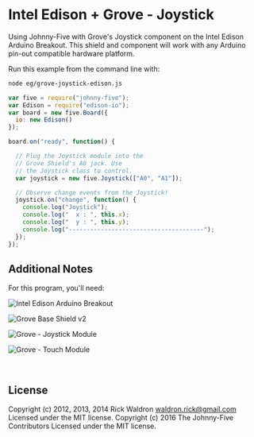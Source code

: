 <!--remove-start-->

# Intel Edison + Grove - Joystick

<!--remove-end-->


Using Johnny-Five with Grove's Joystick component on the Intel Edison Arduino Breakout. This shield and component will work with any Arduino pin-out compatible hardware platform.







Run this example from the command line with:
```bash
node eg/grove-joystick-edison.js
```


```javascript
var five = require("johnny-five");
var Edison = require("edison-io");
var board = new five.Board({
  io: new Edison()
});

board.on("ready", function() {

  // Plug the Joystick module into the
  // Grove Shield's A0 jack. Use
  // the Joystick class to control.
  var joystick = new five.Joystick(["A0", "A1"]);

  // Observe change events from the Joystick!
  joystick.on("change", function() {
    console.log("Joystick");
    console.log("  x : ", this.x);
    console.log("  y : ", this.y);
    console.log("--------------------------------------");
  });
});


```








## Additional Notes
For this program, you'll need:

![Intel Edison Arduino Breakout](https://cdn.sparkfun.com//assets/parts/1/0/1/3/9/13097-06.jpg)

![Grove Base Shield v2](http://www.seeedstudio.com/depot/images/product/base%20shield%20V2_01.jpg)

![Grove - Joystick Module](http://www.seeedstudio.com/depot/images/product/bgjoy1.jpg)

![Grove - Touch Module](http://www.seeedstudio.com/wiki/images/0/01/Grove_-_touch_sensor_Photo.jpg)


&nbsp;

<!--remove-start-->

## License
Copyright (c) 2012, 2013, 2014 Rick Waldron <waldron.rick@gmail.com>
Licensed under the MIT license.
Copyright (c) 2016 The Johnny-Five Contributors
Licensed under the MIT license.

<!--remove-end-->
